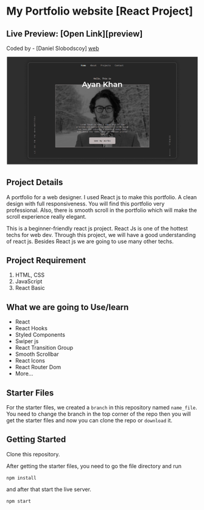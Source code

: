 # My Portfolio website [React Project]

## Live Preview: [Open Link][preview]

Coded by - [Daniel Slobodscoy] [web](http://my-website.com)

![](./ReadMeImages/ReadMeBanner.png)

## Project Details

A portfolio for a web designer. I used React js to make this portfolio. A clean design with full responsiveness. You will find this portfolio very professional. Also, there is smooth scroll in the portfolio which will make the scroll experience really elegant.

This is a beginner-friendly react js project. React Js is one of the hottest techs for web dev. Through this project, we will have a good understanding of react js. Besides React js we are going to use many other techs.

## Project Requirement

1. HTML, CSS
1. JavaScript
1. React Basic

## What we are going to Use/learn

- React
- React Hooks
- Styled Components
- Swiper js
- React Transition Group
- Smooth Scrollbar
- React Icons
- React Router Dom
- More...

## Starter Files

For the starter files, we created a `branch` in this repository named `name_file`. You need to change the branch in the top corner of the repo then you will get the starter files and now you can clone the repo or `download` it.

## Getting Started

Clone this repository.

After getting the starter files, you need to go the file directory and run

```shell
npm install
```

and after that start the live server.

```shell
npm start
```